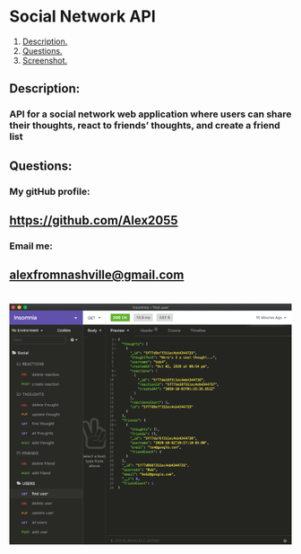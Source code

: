 # Social Network API
1. [ Description. ](#desc)
2. [ Questions.](#ques)
3. [ Screenshot.](#scrsh)
<a name="desc"></a>
## Description:
### API for a social network web application where users can share their thoughts, react to friends’ thoughts, and create a friend list
<a name="ques"></a>
## Questions:
### My gitHub profile:
## https://github.com/Alex2055
### Email me:
## alexfromnashville@gmail.com
<a name="scrsh"></a>
 #
 ![web page screenshot](scrshot.png)


    